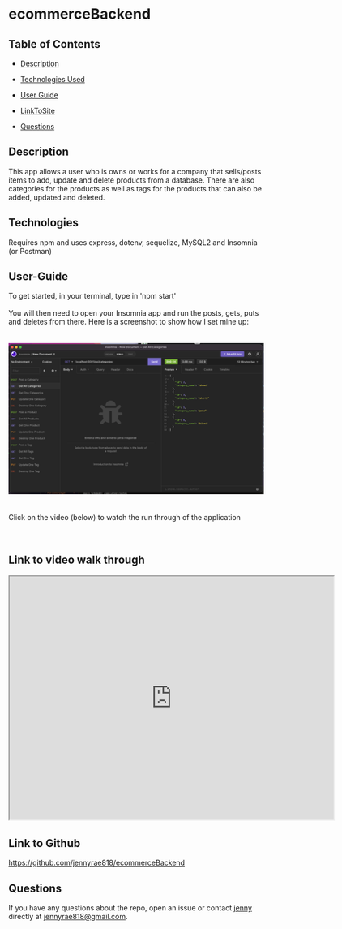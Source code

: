 # ecommerceBackend


## <Project ecommerce Backend>


## Table of Contents 

* [Description](#description)

* [Technologies Used](#technologies)

* [User Guide](#User-Guide)

* [LinkToSite](#LinkToSite)

* [Questions](#questions)


## Description

This app allows a user who is owns or works for a company that sells/posts items to add, update and delete products from a database. There are also categories for the products as well as tags for the products that can also be added, updated and deleted. 


## Technologies
Requires npm and uses express, dotenv, sequelize, MySQL2 and Insomnia (or Postman)

## User-Guide

To get started, in your terminal, type in 'npm start'
<br>
<br>
You will then need to open your Insomnia app and run the posts, gets, puts and deletes from there. Here is a screenshot to show how I set mine up:
<br>
<br>
<br>
![screenshot](./public/images/screenshot1.png)
<br>
<br>
<br>
Click on the video (below) to watch the run through of the application 
<br>
<br>
<br>

## Link to video walk through
<iframe src="https://drive.google.com/file/d/1xJdBNxqQO_lgahdjoNyrdzFNvMrR-0vm/preview" width="640" height="480"></iframe>


## Link to Github
<https://github.com/jennyrae818/ecommerceBackend>

## Questions

If you have any questions about the repo, open an issue or contact [jenny](undefined) directly at jennyrae818@gmail.com.